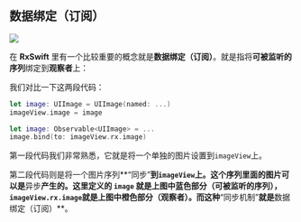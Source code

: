 ## 数据绑定（订阅）

![](/assets/FunctionalReactiveProgramming/Binding.png)

在 **RxSwift** 里有一个比较重要的概念就是**数据绑定（订阅）**。就是指将**可被监听的序列**绑定到**观察者**上：

我们对比一下这两段代码：

```swift
let image: UIImage = UIImage(named: ...)
imageView.image = image
```

```swift
let image: Observable<UIImage> = ...
image.bind(to: imageView.rx.image)
```

第一段代码我们非常熟悉，它就是将一个单独的图片设置到`imageView`上。

第二段代码则是将一个图片序列**“同步”**到`imageView`上。这个序列里面的图片可以是**异步**产生的。这里定义的 `image` 就是上图中蓝色部分（**可被监听的序列**），`imageView.rx.image`就是上图中橙色部分（**观察者**）。而这种**“同步机制”**就是**数据绑定（订阅）**。

